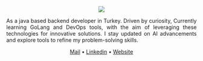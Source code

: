 <div align="center">
  <a href="https://git.io/typing-svg">
    <img src="https://readme-typing-svg.herokuapp.com/?lines=hello,+there!+ツ;this+is+Yunus+⚡;about+me+🠟&center=true&size=15">
  </a>
  
  <p align="justify">As a java based backend developer in Turkey. Driven by curiosity, 
    Currently learning GoLang and DevOps tools, with the aim of leveraging these technologies for innovative solutions.
    I stay updated on AI advancements and explore tools to refine my problem-solving skills.
  </p>
  
  <p align="center">
    <a href="mailto:kayadugunyunus@gmail.com">Mail</a> • <a href="https://www.linkedin.com/in/yunuskayadugun/">Linkedin</a> • <a href="https://ynuskyd.vercel.app/">Website</a>
  </p>
</div>
